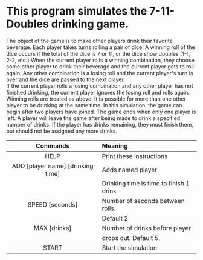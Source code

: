 This program simulates the 7-11-Doubles drinking game.
======================================================

The object of the game is to make other players drink their favorite beverage. Each 
player takes turns rolling a pair of dice.  A winning roll of the dice occurs if the total 
of the dice is 7 or 11, or the dice show doubles (1-1, 2-2, etc.)  When the current
player rolls a winning combination, they choose some other player to drink their 
beverage and the current player gets to roll again.  Any other combination is a losing 
roll and the current player's turn is over and the dice are passed to the next player.  
If the current player rolls a losing combination and any other player has not 
finished drinking, the current player ignores the losing roll and rolls again. Winning 
rolls are treated as above.  It is possible for more than one other player to be 
drinking at the same time.  In this simulation, the game can begin after two players 
have joined.  The game ends when only one player is left.  A player will leave the 
game after being made to drink a specified number of drinks.  If the player has 
drinks remaining, they must finish them, but should not be assigned any more
 drinks.
 
|Commands                                |      Meaning                          |
|:--------------------------------------:|:--------------------------------------|
|    HELP                                |Print these instructions               |
|    ADD [player name] [drinking time]   |Adds named player.                     |
|                                        |Drinking time is time to finish 1 drink|
|    SPEED [seconds]                     |Number of seconds between rolls.       | 
|                                        |Default 2                              |  
|    MAX [drinks]                        |Number of drinks before player		 |
|                                        |drops out. Default 5.                  |
|    START                               |Start the simulation                   |